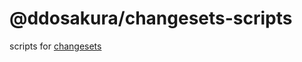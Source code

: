 # @ddosakura/changesets-scripts

scripts for [changesets](https://github.com/changesets/changesets)
